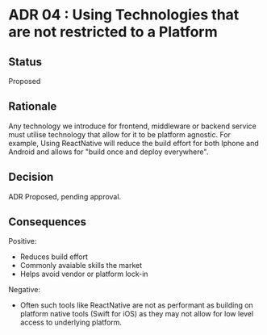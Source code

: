 # ADR 04 : Using Technologies that are not restricted to a Platform

## Status  
Proposed

## Rationale 

Any technology we introduce for frontend, middleware or backend service must utilise technology that allow for it to be platform agnostic. For example, Using ReactNative will reduce the build effort for both Iphone and Android and allows for "build once and deploy everywhere".


## Decision
ADR Proposed, pending approval.

## Consequences  
Positive:
+ Reduces build effort
+ Commonly avaiable skills the market
+ Helps avoid vendor or platform lock-in

Negative:
+ Often such tools like ReactNative are not as performant as building on platform native tools (Swift for iOS) as they may not allow for low level access to underlying platform.
